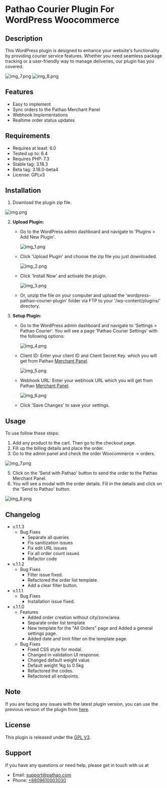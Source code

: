 # Pathao Courier Plugin For WordPress Woocommerce

## Description

This WordPress plugin is designed to enhance your website's functionality by providing courier service features.
Whether you need seamless package tracking or a user-friendly way to manage deliveries, our plugin has you covered.

![img_7.png](screenshots%2Fimg_7.png)
![img_8.png](screenshots%2Fimg_8.png)
## Features

- Easy to implement
- Sync orders to the Pathao Merchant Panel
- Webhook Implementations
- Realtime order status updates

## Requirements
- Requires at least: 6.0
- Tested up to: 6.4
- Requires PHP: 7.3
- Stable tag: 3.18.3
- Beta tag: 3.18.0-beta4
- License: GPLv3


## Installation

1. Download the plugin zip file.

![img.png](screenshots%2Fimg.png)

2. **Upload Plugin:**
   - Go to the WordPress admin dashboard and navigate to 'Plugins > Add New Plugin'.

     ![img_1.png](screenshots%2Fimg_1.png)

   - Click 'Upload Plugin' and choose the zip file you just downloaded.

     ![img_2.png](screenshots%2Fimg_2.png)

   - Click 'Install Now' and activate the plugin.

     ![img_3.png](screenshots%2Fimg_3.png)

   - Or, unzip the file on your computer and upload the 'wordpress-pathao-courier-plugin' folder via FTP to your '/wp-content/plugins/' directory.

4. **Setup Plugin:**
   - Go to the WordPress admin dashboard and navigate to 'Settings > Pathao Courier'.
     You will see a page 'Pathao Courier Settings' with the following options:

     ![img_4.png](screenshots%2Fimg_4.png)

   - Client ID: Enter your client ID and Client Secret Key. which you will get from Pathao [Merchant Panel](https://merchant.pathao.com/courier/developer-api).

     ![img_5.png](screenshots%2Fimg_5.png)

   - Webhook URL: Enter your webhook URL which you will get from Pathao [Merchant Panel](https://merchant.pathao.com/courier/developer-api).

     ![img_6.png](screenshots%2Fimg_6.png)

   - Click 'Save Changes' to save your settings.
## Usage

To use follow these steps:

1. Add any product to the cart. Then go to the checkout page.
2. Fill up the billing details and place the order.
3. Go to the admin panel and check the order Woocommerce -> orders.

![img_7.png](screenshots%2Fimg_7.png)

5. Click on the 'Send with Pathao' button to send the order to the Pathao Merchant Panel.
6. You will see a modal with the order details. Fill in the details and click on the 'Send to Pathao' button.

![img_8.png](screenshots%2Fimg_8.png)

## Changelog
- v.1.1.3
   - Bug Fixes
      - Separate all queries
      - Fis sanitization issues
      - Fix edit URL issues
      - Fix all order count issues
      - Refactor code 
- v.1.1.2
    - Bug Fixes
        - Filter issue fixed.
        - Refactored the order list template.
        - Add a clear filter button.
- v.1.1.1
    - Bug Fixes
        - Installation issue fixed.
- v.1.1.0
  - Features 
    - Added order creation without city/zone/area.
    - Separate order list template
    - New template for the "All Orders" page and Added a general settings page.
    - Added date and limit filter on the template page.
  - Bug Fixes
    - Fixed CSS style for modal.
    - Changed in validation UI response.
    - Changed default weight value
    - Default weight 1kg to 0.5kg
    - Refactored the codes.
    - Refactored all endpoints.

## Note
If you are facing any issues with the latest plugin version, you can use the previous version of the plugin from [here](https://github.com/pathao-eng/courier-woocommerce-plugin/releases/tag/1.0.4).

## License
This plugin is released under the [GPL V3](https://github.com/pathao-eng/courier-woocommerce-plugin/blob/main/license.txt).

## Support

If you have any questions or need help, please get in touch with us at

- Email: [support@pathao.com](mailto:support@pathao.com)
- Phone: [+8809610003030](tel:+8809610003030)
